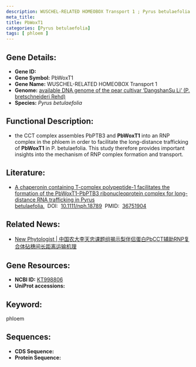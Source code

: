 ```yaml
---
description: WUSCHEL-RELATED HOMEOBOX Transport 1 ; Pyrus betulaefolia
meta_title:
title: PbWoxT1
categories: [Pyrus betulaefolia]
tags: [ phloem ]
---
```


## Gene Details:
- **Gene ID:**	[]()
- **Gene Symbol:** PbWoxT1
- **Gene Name:** WUSCHEL-RELATED HOMEOBOX Transport 1
- **Genome:** [available DNA genome of the pear cultivar ‘DangshanSu Li’ (P. bretschneideri Rehd)]()
- **Species:** *Pyrus betulaefolia*

## Functional Description:
   - the CCT complex assembles PbPTB3 and **PbWoxT1** into an RNP complex in the phloem in order to facilitate the long-distance trafficking of **PbWoxT1** in P. betulaefolia.  This study therefore provides important insights into the mechanism of RNP complex formation and transport.

## Literature:
   - [A chaperonin containing T-complex polypeptide-1 facilitates the formation of the PbWoxT1-PbPTB3 ribonucleoprotein complex for long-distance RNA trafficking in Pyrus betulaefolia.]( https://nph.onlinelibrary.wiley.com/doi/10.1111/nph.18789)&nbsp;&nbsp;DOI:&nbsp;&nbsp;[10.1111/nph.18789](https://nph.onlinelibrary.wiley.com/doi/10.1111/nph.18789)&nbsp;&nbsp;PMID:&nbsp;&nbsp;[36751904](https://pubmed.ncbi.nlm.nih.gov/36751904/)

## Related News:
   - [New Phytologist | 中国农大李天忠课题组揭示梨伴侣蛋白PbCCT辅助RNP复合体砧穗间长距离运输机理](https://mp.weixin.qq.com/s?__biz=Mzg3MDEwNDEyMg==&mid=2247546588&idx=5&sn=66319b011939740605a361eb331aaab8&chksm=6d30bf2f83ffdf78d5e58e206213d7d79b8515d7dff7e1e1d9345725363d3e41cf0ec4868014&scene=27#wechat_redirect)

## Gene Resources:
- **NCBI ID:** [KT998806](https://www.ncbi.nlm.nih.gov/gene/?term=KT998806)
- **UniProt accessions:** [](https://www.uniprot.org/uniprotkb//entry)

## Keyword:
phloem

## Sequences:
- **CDS Sequence:**
- **Protein Sequence:**

